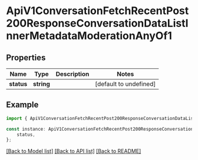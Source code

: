 # ApiV1ConversationFetchRecentPost200ResponseConversationDataListInnerMetadataModerationAnyOf1


## Properties

Name | Type | Description | Notes
------------ | ------------- | ------------- | -------------
**status** | **string** |  | [default to undefined]

## Example

```typescript
import { ApiV1ConversationFetchRecentPost200ResponseConversationDataListInnerMetadataModerationAnyOf1 } from './api';

const instance: ApiV1ConversationFetchRecentPost200ResponseConversationDataListInnerMetadataModerationAnyOf1 = {
    status,
};
```

[[Back to Model list]](../README.md#documentation-for-models) [[Back to API list]](../README.md#documentation-for-api-endpoints) [[Back to README]](../README.md)
